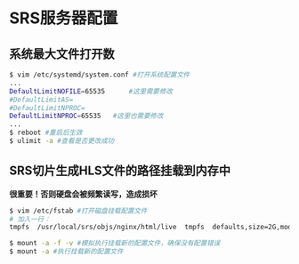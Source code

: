 # SRS服务器配置
## 系统最大文件打开数
```bash
$ vim /etc/systemd/system.conf #打开系统配置文件
...
DefaultLimitNOFILE=65535      #这里需要修改
#DefaultLimitAS=
#DefaultLimitNPROC=
DefaultLimitNPROC=65535   #这里也需要修改
...
$ reboot #重启后生效
$ ulimit -a #查看是否更改成功
```

## SRS切片生成HLS文件的路径挂载到内存中
**很重要！否则硬盘会被频繁读写，造成损坏**
```bash
$ vim /etc/fstab #打开磁盘挂载配置文件
# 加入一行：
tmpfs  /usr/local/srs/objs/nginx/html/live  tmpfs  defaults,size=2G,mode=0755   0  0

$ mount -a -f -v #模拟执行挂载新的配置文件，确保没有配置错误
$ mount -a #执行挂载新的配置文件
```

